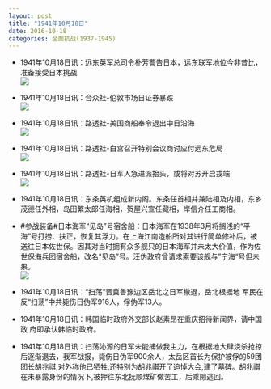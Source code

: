 ```yaml
---
layout: post
title: "1941年10月18日"
date: 2016-10-18
categories: 全面抗战(1937-1945)
---
```


<meta name="referrer" content="no-referrer" />

- 1941年10月18日讯：远东英军总司令朴芳警告日本，远东联军地位今非昔比，准备接受日本挑战 <br/><img src="https://ww1.sinaimg.cn/large/aca367d8jw1f8wtgpq82dj20eo0dzjua.jpg" />

- 1941年10月18日讯：合众社-伦敦市场日证券暴跌 <br/><img src="https://ww3.sinaimg.cn/large/aca367d8jw1f8wrpxfmykj206006ddgd.jpg" />

- 1941年10月18日讯：路透社-美国商船奉令退出中日沿海 <br/><img src="https://ww4.sinaimg.cn/large/aca367d8jw1f8wpzk6xu7j20lf0e0dk8.jpg" />

- 1941年10月18日讯：路透社-白宫召开特别会议商讨应付远东危局 <br/><img src="https://ww3.sinaimg.cn/large/aca367d8jw1f8wo984y78j20do0kfq6p.jpg" />

- 1941年10月18日讯：路透社-日军人急进派抬头，或将对苏开启戎端 <br/><img src="https://ww2.sinaimg.cn/large/aca367d8jw1f8wksrtptvj20b70kfq6l.jpg" />

- 1941年10月18日讯：东条英机组成新内阁。东条任首相并兼陆相及内相，东乡 茂德任外相，岛田繁太郎任海相，贺屋兴宣任藏相，岸信介任工商相。 

- #参战装备#日本海军“见岛”号宿舍船：日本海军在1938年3月将搁浅的“平海”号打捞、扶正，恢复其浮力。在上海江南造船所对其进行简单修补后，被送往日本佐世保。因其对当时拥有众多舰只的日本海军并未太大价值，作为佐世保海兵团宿舍船，改名“见岛”号。汪伪政府曾请求索要该舰与”宁海“号但未果。 <br/><img src="https://ww1.sinaimg.cn/large/aca367d8gw1f8w9j727nwj20ga0qa0v5.jpg" />

- 1941年10月18日讯：“扫荡”晋冀鲁豫边区岳北之日军撤退，岳北根据地 军民在反“扫荡”中共毙伤日伪军916人，俘伪军13人。 

- 1941年10月18日讯：韩国临时政府外交部长赵素昂在重庆招待新闻界，请中国政 府即承认韩临时政府。 

- 1941年10月18日讯：扫荡沁源的日军未能捕做我主力，在根据地大肆烧杀抢掠后逐渐退去，我军战报，毙伤日伪军900余人，太岳区首长为保护被俘的59团团长胡兆祺,对外称他已牺牲,还特别为胡兆祺开了追悼大会,建了墓碑。胡兆祺在未暴露身份的情况下,被押往东北抚顺煤矿做苦工，后乘隙逃回。 

